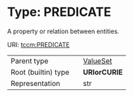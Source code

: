 
# Type: PREDICATE


A property or relation between entities.

URI: [tccm:PREDICATE](https://hotecosystem.org/tccm/PREDICATE)

|  |  |  |
| --- | --- | --- |
| Parent type | | [ValueSet](types/ValueSet.md) |
| Root (builtin) type | | **URIorCURIE** |
| Representation | | str |
